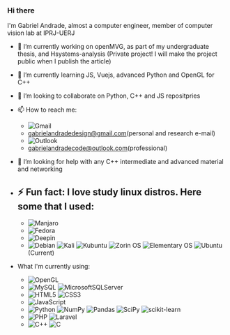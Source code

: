 ### Hi there 

I'm Gabriel Andrade, almost a computer engineer, member of computer vision lab at IPRJ-UERJ

- 🔭 I’m currently working on openMVG, as part of my undergraduate thesis, and Hsystems-analysis (Private project! I will make the project public when I publish the article)
- 🌱 I’m currently learning JS, Vuejs, advanced Python and OpenGL for C++
- 👯 I’m looking to collaborate on Python, C++ and JS repositpries
- 📫 How to reach me: 
  - ![Gmail](https://img.shields.io/badge/Gmail-D14836?style=for-the-badge&logo=gmail&logoColor=white)
  - gabrielandradedesign@gmail.com(personal and research e-mail) 
  - ![Outlook](https://img.shields.io/badge/Microsoft_Outlook-0078D4?style=for-the-badge&logo=microsoft-outlook&logoColor=white)
  - gabrielandradecode@outlook.com(professional)
- 🤔 I’m looking for help with any C++ intermediate and advanced material and networking
- ⚡ Fun fact: I love study linux distros. Here some that I used:
  - 
  - ![Manjaro](https://img.shields.io/badge/Manjaro-35BF5C?style=for-the-badge&logo=Manjaro&logoColor=white)
  - ![Fedora](https://img.shields.io/badge/Fedora-294172?style=for-the-badge&logo=fedora&logoColor=white)
  - ![Deepin](https://img.shields.io/badge/Deepin-007CFF?style=for-the-badge&logo=deepin&logoColor=white)
  - ![Debian](https://img.shields.io/badge/Debian-D70A53?style=for-the-badge&logo=debian&logoColor=white) ![Kali](https://img.shields.io/badge/Kali-268BEE?style=for-the-badge&logo=kalilinux&logoColor=white) ![Kubuntu](https://img.shields.io/badge/-KUbuntu-%230079C1?style=for-the-badge&logo=kubuntu&logoColor=white)  ![Zorin OS](https://img.shields.io/badge/-Zorin%20OS-%2310AAEB?style=for-the-badge&logo=zorin&logoColor=white) ![Elementary OS](https://img.shields.io/badge/-elementary%20OS-black?style=for-the-badge&logo=elementary&logoColor=white) ![Ubuntu](https://img.shields.io/badge/Ubuntu-E95420?style=for-the-badge&logo=ubuntu&logoColor=white) (Current)
  
- What I'm currently using:
  - ![OpenGL](https://img.shields.io/badge/OpenGL-%23FFFFFF.svg?style=for-the-badge&logo=opengl)
  - ![MySQL](https://img.shields.io/badge/mysql-%2300f.svg?style=for-the-badge&logo=mysql&logoColor=white) ![MicrosoftSQLServer](https://img.shields.io/badge/Microsoft%20SQL%20Sever-CC2927?style=for-the-badge&logo=microsoft%20sql%20server&logoColor=white)
  - ![HTML5](https://img.shields.io/badge/html5-%23E34F26.svg?style=for-the-badge&logo=html5&logoColor=white) ![CSS3](https://img.shields.io/badge/css3-%231572B6.svg?style=for-the-badge&logo=css3&logoColor=white)
  - ![JavaScript](https://img.shields.io/badge/javascript-%23323330.svg?style=for-the-badge&logo=javascript&logoColor=%23F7DF1E)
  - ![Python](https://img.shields.io/badge/python-3670A0?style=for-the-badge&logo=python&logoColor=ffdd54) ![NumPy](https://img.shields.io/badge/numpy-%23013243.svg?style=for-the-badge&logo=numpy&logoColor=white) ![Pandas](https://img.shields.io/badge/pandas-%23150458.svg?style=for-the-badge&logo=pandas&logoColor=white) ![SciPy](https://img.shields.io/badge/SciPy-%230C55A5.svg?style=for-the-badge&logo=scipy&logoColor=%white) ![scikit-learn](https://img.shields.io/badge/scikit--learn-%23F7931E.svg?style=for-the-badge&logo=scikit-learn&logoColor=white) 
  - ![PHP](https://img.shields.io/badge/php-%23777BB4.svg?style=for-the-badge&logo=php&logoColor=white) ![Laravel](https://img.shields.io/badge/laravel-%23FF2D20.svg?style=for-the-badge&logo=laravel&logoColor=white) 
  - ![C++](https://img.shields.io/badge/c++-%2300599C.svg?style=for-the-badge&logo=c%2B%2B&logoColor=white) ![C](https://img.shields.io/badge/c-%2300599C.svg?style=for-the-badge&logo=c&logoColor=white)

  
<!--
**gandrademachine/gandrademachine** is a ✨ _special_ ✨ repository because its `README.md` (this file) appears on your GitHub profile.

Here are some ideas to get you started:

- 🔭 I’m currently working on ...
- 🌱 I’m currently learning ...
- 👯 I’m looking to collaborate on ...
- 🤔 I’m looking for help with ...
- 💬 Ask me about ...
- 📫 How to reach me: ...
- 😄 Pronouns: ...
- ⚡ Fun fact: ...
-->
